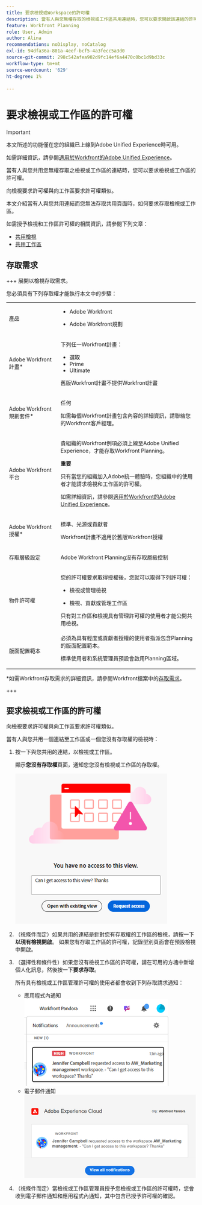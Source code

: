 ```yaml
---
title: 要求檢視或Workspace的許可權
description: 當有人與您無權存取的檢視或工作區共用連結時，您可以要求開啟該連結的許可權。 本文說明當您遇到無法開啟的共用連結時，請求存取檢視或工作區的步驟。
feature: Workfront Planning
role: User, Admin
author: Alina
recommendations: noDisplay, noCatalog
exl-id: 94dfa36a-801a-4eef-bcf5-4a3fecc5a3d0
source-git-commit: 298c542afea902d9fc14ef6a4470c0bc1d9bd33c
workflow-type: tm+mt
source-wordcount: '629'
ht-degree: 1%

---
```


# 要求檢視或工作區的許可權

<!--<span class="preview">The highlighted information on this page refers to functionality not yet generally available. It is available only in the Preview environment for all customers. After the monthly releases to Production, the same features are also available in the Production environment for customers who enabled fast releases. </span>   

<span class="preview">For information about fast releases, see [Enable or disable fast releases for your organization](/help/quicksilver/administration-and-setup/set-up-workfront/configure-system-defaults/enable-fast-release-process.md). </span>-->

>[!IMPORTANT]
>
>本文所述的功能僅在您的組織已上線到Adobe Unified Experience時可用。
>
>如需詳細資訊，請參閱[適用於Workfront的Adobe Unified Experience](/help/quicksilver/workfront-basics/navigate-workfront/workfront-navigation/adobe-unified-experience.md)。


當有人與您共用您無權存取之檢視或工作區的連結時，您可以要求檢視或工作區的許可權。

向檢視要求許可權與向工作區要求許可權類似。

本文介紹當有人與您共用連結而您無法存取共用頁面時，如何要求存取檢視或工作區。

如需授予檢視和工作區許可權的相關資訊，請參閱下列文章：

* [共用檢視](/help/quicksilver/planning/access/share-views.md)
* [共用工作區](/help/quicksilver/planning/access/share-workspaces.md)


## 存取需求

+++ 展開以檢視存取需求。

您必須具有下列存取權才能執行本文中的步驟：

<table style="table-layout:auto"> 
<col> 
</col> 
<col> 
</col> 
<tbody> 
    <tr> 
<tr> 
<td> 
   <p> 產品</p> </td> 
   <td> 
   <ul><li><p> Adobe Workfront</p></li> 
   <li><p> Adobe Workfront規劃<p></li></ul></td> 
  </tr>   
<tr> 
   <td role="rowheader"><p>Adobe Workfront計畫*</p></td> 
   <td> 
<p>下列任一Workfront計畫：</p> 
<ul><li>選取</li> 
<li>Prime</li> 
<li>Ultimate</li></ul> 
<p>舊版Workfront計畫不提供Workfront計畫</p> 
   </td> 
<tr> 
   <td role="rowheader"><p>Adobe Workfront規劃套件*</p></td> 
   <td> 
<p>任何 </p> 
<p>如需每個Workfront計畫包含內容的詳細資訊，請聯絡您的Workfront客戶經理。 </p> 
   </td> 
 <tr> 
   <td role="rowheader"><p>Adobe Workfront平台</p></td> 
   <td> 
<p>貴組織的Workfront例項必須上線至Adobe Unified Experience，才能存取Workfront Planning。</p> 
<p><b>重要</b></p>
<p>只有當您的組織加入Adobe統一體驗時，您組織中的使用者才能請求檢視和工作區的許可權。 </p>
<p>如需詳細資訊，請參閱<a href="/help/quicksilver/workfront-basics/navigate-workfront/workfront-navigation/adobe-unified-experience.md">適用於Workfront的Adobe Unified Experience</a>。 </p> 
   </td> 
   </tr> 
  </tr> 
  <tr> 
   <td role="rowheader"><p>Adobe Workfront授權*</p></td> 
   <td><p> 標準、光源或貢獻者</p>
   <p>Workfront計畫不適用於舊版Workfront授權</p> 
  </td> 
  </tr> 
  <tr> 
   <td role="rowheader"><p>存取層級設定</p></td> 
   <td> <p>Adobe Workfront Planning沒有存取層級控制</p>   
</td> 
  </tr> 
<tr> 
   <td role="rowheader"><p>物件許可權</p></td> 
   <td>  <p>您的許可權要求取得授權後，您就可以取得下列許可權：</p>
   <ul><li><p>檢視或管理檢視</p></li>
   <li><p>檢視、貢獻或管理工作區</p></li></ul>  
   <p>只有對工作區和檢視具有管理許可權的使用者才能公開共用檢視。</p></td> 
  </tr> 
<tr>
   <td role="rowheader"><p>版面配置範本</p></td>
   <td> 必須為具有輕度或貢獻者授權的使用者指派包含Planning的版面配置範本。
   <p>標準使用者和系統管理員預設會啟用Planning區域。</p></div></li></ul>

</td>
  </tr>

</tbody> 
</table>

*如需Workfront存取需求的詳細資訊，請參閱Workfront檔案中的[存取需求](/help/quicksilver/administration-and-setup/add-users/access-levels-and-object-permissions/access-level-requirements-in-documentation.md)。

+++


## 要求檢視或工作區的許可權

向檢視要求許可權與向工作區要求許可權類似。

當有人與您共用一個連結至工作區或一個您沒有存取權的檢視時：

1. 按一下與您共用的連結，以檢視或工作區。

   顯示&#x200B;**您沒有存取權**&#x200B;頁面，通知您您沒有檢視或工作區的存取權。

   ![要求檢視的存取權](assets/request-access-to-view.png)

1. （視條件而定）如果共用的連結是針對您有存取權的工作區的檢視，請按一下&#x200B;**以現有檢視開啟**。 如果您有存取工作區的許可權，記錄型別頁面會在預設檢視中開啟。

1. （選擇性和條件性）如果您沒有檢視工作區的許可權，請在可用的方塊中新增個人化訊息，然後按一下&#x200B;**要求存取**。

   所有具有檢視或工作區管理許可權的使用者都會收到下列存取請求通知：
   * 應用程式內通知
     ![存取要求的應用程式內通知](assets/in-app-notification-for-access-request.png)
   * 電子郵件通知
     ![存取要求的電子郵件通知](assets/email-notification-for-access-request.png)

1. （視條件而定）當檢視或工作區管理員授予您檢視或工作區的許可權時，您會收到電子郵件通知和應用程式內通知，其中包含已授予許可權的確認。<!--check this - I was not able to test this, but Isk confirmed.-->
